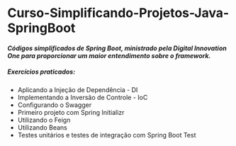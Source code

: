# Curso-Simplificando-Projetos-Java-SpringBoot

#### _Códigos simplificados de Spring Boot, ministrado pela Digital Innovation One para proporcionar um maior entendimento sobre o framework._

##### Exercícios praticados:

* Aplicando a Injeção de Dependência - DI
* Implementando a Inversão de Controle - IoC
* Configurando o Swagger
* Primeiro projeto com Spring Initializr
* Utilizando o Feign
* Utilizando Beans
* Testes unitários e testes de integração com Spring Boot Test
